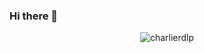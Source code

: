 ### Hi there 👋
<p align="center"> <img src="https://komarev.com/ghpvc/?username=charierdlp&label=Profile%20views&color=0e75b6&style=flat" alt="charlierdlp" /> </p>
<!--
**charlierdlp/charlierdlp** is a ✨ _special_ ✨ repository because its `README.md` (this file) appears on your GitHub profile.

Here are some ideas to get you started:

- 🔭 I’m currently working on ...
- 🌱 I’m currently learning ...
- 👯 I’m looking to collaborate on ...
- 🤔 I’m looking for help with ...
- 💬 Ask me about ...
- 📫 How to reach me: ...
- 😄 Pronouns: ...
- ⚡ Fun fact: ...
-->
![](https://komarev.com/ghpvc/?username=charlierdlp)
